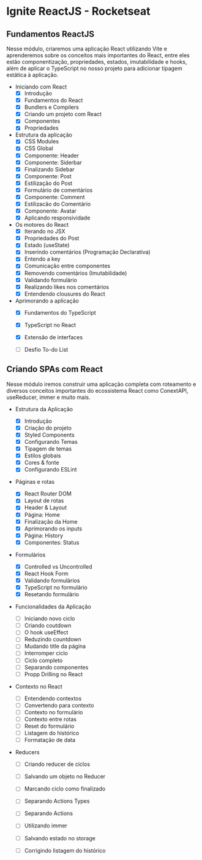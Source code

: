 # Ignite ReactJS - Rocketseat

## Fundamentos ReactJS
  Nesse módulo, criaremos uma aplicação React utilizando Vite e aprenderemos sobre os conceitos mais importantes do React, entre eles estão componentização, propriedades, estados, imutabilidade e hooks, além de aplicar o TypeScript no nosso projeto para adicionar tipagem estática à aplicação.
  * Iniciando com React
    - [x] Introdução
    - [x] Fundamentos do React
    - [x] Bundlers e Compilers
    - [x] Criando um projeto com React
    - [x] Componentes
    - [x] Propriedades
    
  * Estrutura da aplicação
    - [x] CSS Modules
    - [x] CSS Global
    - [x] Componente: Header
    - [x] Componente: Siderbar
    - [x] Finalizando Sidebar
    - [x] Componente: Post
    - [x] Estilização do Post
    - [x] Formulário de comentários
    - [x] Componente: Comment
    - [x] Estilizacão do Comentário
    - [x] Componente: Avatar
    - [x] Aplicando responsividade
  
  * Os motores do React
    - [x] Iterando no JSX
    - [x] Propriedades do Post
    - [x] Estado (useState)
    - [x] Inserindo comentários (Programação Declarativa)
    - [x] Entendo a key
    - [x] Comunicação entre componentes
    - [x] Removendo comentários (Imutabilidade)
    - [x] Validando formulário
    - [x] Realizando likes nos comentários
    - [x] Entendendo clousures do React
    
  * Aprimorando a aplicação
    - [x] Fundamentos do TypeScript
    - [x] TypeScript no React
    - [x] Extensão de interfaces
    
    - [ ] Desfio To-do List

## Criando SPAs com React
  Nesse módulo iremos construir uma aplicação completa com roteamento e diversos conceitos importantes do ecossistema React como ConextAPI, useReducer, immer e muito mais.
  * Estrutura da Aplicação
    - [x] Introdução
    - [x] Criação do projeto
    - [x] Styled Components
    - [x] Configurando Temas
    - [x] Tipagem de temas
    - [x] Estilos globais
    - [x] Cores & fonte
    - [x] Configurando ESLint
    
  * Páginas e rotas
    - [x] React Router DOM
    - [x] Layout de rotas
    - [x] Header & Layout
    - [x] Página: Home
    - [x] Finalização da Home
    - [x] Aprimorando os inputs
    - [x] Página: History
    - [x] Componentes: Status

  * Formulários
    - [x] Controlled vs Uncontrolled
    - [x] React Hook Form
    - [x] Validando formulários
    - [x] TypeScript no formulário
    - [x] Resetando formulário

  * Funcionalidades da Aplicação
    - [ ] Iniciando novo ciclo
    - [ ] Criando coutdown
    - [ ] O hook useEffect
    - [ ] Reduzindo countdown
    - [ ] Mudando title da página
    - [ ] Interromper ciclo
    - [ ] Ciclo completo
    - [ ] Separando componentes
    - [ ] Propp Drilling no React
   
  * Contexto no React
  
    - [ ] Entendendo contextos
    - [ ] Convertendo para contexto
    - [ ] Contexto no formulário
    - [ ] Contexto entre rotas
    - [ ] Reset do formulário
    - [ ] Listagem do histórico 
    - [ ] Formatação de data
    
   * Reducers
  
      - [ ] Criando reducer de ciclos
      - [ ] Salvando um objeto no Reducer
      - [ ] Marcando ciclo como finalizado 
      - [ ] Separando Actions Types
      - [ ] Separando Actions 
      - [ ] Utilizando immer
      - [ ] Salvando estado no storage
      - [ ] Corrigindo listagem do histórico

